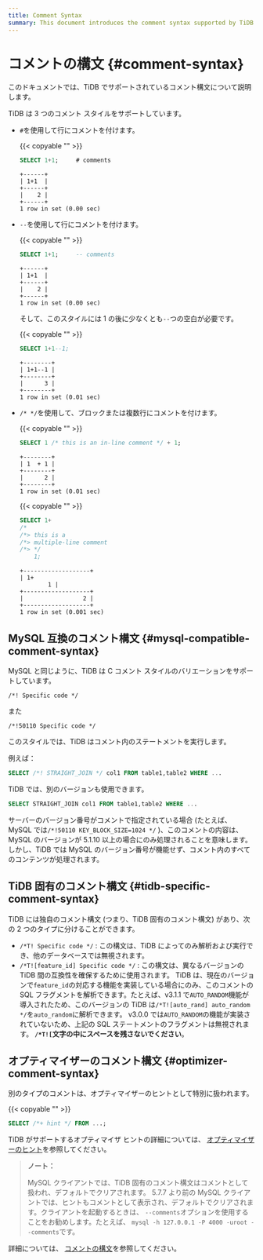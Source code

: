 ```yaml
---
title: Comment Syntax
summary: This document introduces the comment syntax supported by TiDB.
---
```


# コメントの構文 {#comment-syntax}

このドキュメントでは、TiDB でサポートされているコメント構文について説明します。

TiDB は 3 つのコメント スタイルをサポートしています。

-   `#`を使用して行にコメントを付けます。

    {{< copyable "" >}}

    ```sql
    SELECT 1+1;     # comments
    ```

    ```
    +------+
    | 1+1  |
    +------+
    |    2 |
    +------+
    1 row in set (0.00 sec)
    ```

-   `--`を使用して行にコメントを付けます。

    {{< copyable "" >}}

    ```sql
    SELECT 1+1;     -- comments
    ```

    ```
    +------+
    | 1+1  |
    +------+
    |    2 |
    +------+
    1 row in set (0.00 sec)
    ```

    そして、このスタイルには 1 の後に少なくとも`--`つの空白が必要です。

    {{< copyable "" >}}

    ```sql
    SELECT 1+1--1;
    ```

    ```
    +--------+
    | 1+1--1 |
    +--------+
    |      3 |
    +--------+
    1 row in set (0.01 sec)
    ```

-   `/* */`を使用して、ブロックまたは複数行にコメントを付けます。

    {{< copyable "" >}}

    ```sql
    SELECT 1 /* this is an in-line comment */ + 1;
    ```

    ```
    +--------+
    | 1  + 1 |
    +--------+
    |      2 |
    +--------+
    1 row in set (0.01 sec)
    ```

    {{< copyable "" >}}

    ```sql
    SELECT 1+
    /*
    /*> this is a
    /*> multiple-line comment
    /*> */
        1;
    ```

    ```
    +-------------------+
    | 1+
            1 |
    +-------------------+
    |                 2 |
    +-------------------+
    1 row in set (0.001 sec)
    ```

## MySQL 互換のコメント構文 {#mysql-compatible-comment-syntax}

MySQL と同じように、TiDB は C コメント スタイルのバリエーションをサポートしています。

```
/*! Specific code */
```

また

```
/*!50110 Specific code */
```

このスタイルでは、TiDB はコメント内のステートメントを実行します。

例えば：

```sql
SELECT /*! STRAIGHT_JOIN */ col1 FROM table1,table2 WHERE ...
```

TiDB では、別のバージョンも使用できます。

```sql
SELECT STRAIGHT_JOIN col1 FROM table1,table2 WHERE ...
```

サーバーのバージョン番号がコメントで指定されている場合 (たとえば、MySQL では`/*!50110 KEY_BLOCK_SIZE=1024 */` )、このコメントの内容は、MySQL のバージョンが 5.1.10 以上の場合にのみ処理されることを意味します。しかし、TiDB では MySQL のバージョン番号が機能せず、コメント内のすべてのコンテンツが処理されます。

## TiDB 固有のコメント構文 {#tidb-specific-comment-syntax}

TiDB には独自のコメント構文 (つまり、TiDB 固有のコメント構文) があり、次の 2 つのタイプに分けることができます。

-   `/*T! Specific code */` : この構文は、TiDB によってのみ解析および実行でき、他のデータベースでは無視されます。
-   `/*T![feature_id] Specific code */` : この構文は、異なるバージョンの TiDB 間の互換性を確保するために使用されます。 TiDB は、現在のバージョンで`feature_id`の対応する機能を実装している場合にのみ、このコメントの SQL フラグメントを解析できます。たとえば、v3.1.1 で`AUTO_RANDOM`機能が導入されたため、このバージョンの TiDB は`/*T![auto_rand] auto_random */`を`auto_random`に解析できます。 v3.0.0 では`AUTO_RANDOM`の機能が実装されていないため、上記の SQL ステートメントのフラグメントは無視されます。 **`/*T![`文字の中にスペースを残さないでください**。

## オプティマイザーのコメント構文 {#optimizer-comment-syntax}

別のタイプのコメントは、オプティマイザーのヒントとして特別に扱われます。

{{< copyable "" >}}

```sql
SELECT /*+ hint */ FROM ...;
```

TiDB がサポートするオプティマイザ ヒントの詳細については、 [オプティマイザーのヒント](/optimizer-hints.md)を参照してください。

> **ノート：**
>
> MySQL クライアントでは、TiDB 固有のコメント構文はコメントとして扱われ、デフォルトでクリアされます。 5.7.7 より前の MySQL クライアントでは、ヒントもコメントとして表示され、デフォルトでクリアされます。クライアントを起動するときは、 `--comments`オプションを使用することをお勧めします。たとえば、 `mysql -h 127.0.0.1 -P 4000 -uroot --comments`です。

詳細については、 [コメントの構文](https://dev.mysql.com/doc/refman/5.7/en/comments.html)を参照してください。

